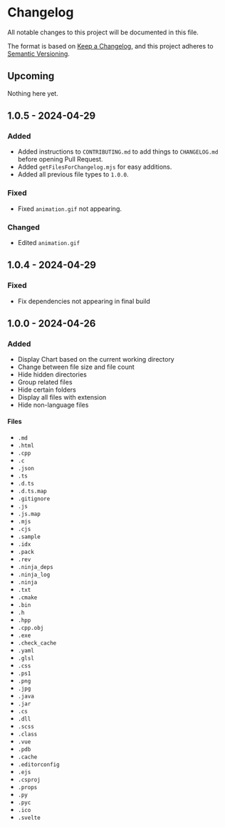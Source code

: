 # Changelog

All notable changes to this project will be documented in this file.

The format is based on [Keep a Changelog](https://keepachangelog.com/en/1.1.0/),
and this project adheres to [Semantic Versioning](https://semver.org/spec/v2.0.0.html).

## Upcoming

Nothing here yet.

## 1.0.5 - 2024-04-29

### Added

- Added instructions to `CONTRIBUTING.md` to add things to `CHANGELOG.md` before opening Pull Request.
- Added `getFilesForChangelog.mjs` for easy additions.
- Added all previous file types to `1.0.0`.

### Fixed

- Fixed `animation.gif` not appearing.

### Changed

- Edited `animation.gif`

## 1.0.4 - 2024-04-29

### Fixed

- Fix dependencies not appearing in final build

## 1.0.0 - 2024-04-26

### Added

- Display Chart based on the current working directory
- Change between file size and file count
- Hide hidden directories
- Group related files
- Hide certain folders
- Display all files with extension
- Hide non-language files

#### Files

- `.md`
- `.html`
- `.cpp`
- `.c`
- `.json`
- `.ts`
- `.d.ts`
- `.d.ts.map`
- `.gitignore`
- `.js`
- `.js.map`
- `.mjs`
- `.cjs`
- `.sample`
- `.idx`
- `.pack`
- `.rev`
- `.ninja_deps`
- `.ninja_log`
- `.ninja`
- `.txt`
- `.cmake`
- `.bin`
- `.h`
- `.hpp`
- `.cpp.obj`
- `.exe`
- `.check_cache`
- `.yaml`
- `.glsl`
- `.css`
- `.ps1`
- `.png`
- `.jpg`
- `.java`
- `.jar`
- `.cs`
- `.dll`
- `.scss`
- `.class`
- `.vue`
- `.pdb`
- `.cache`
- `.editorconfig`
- `.ejs`
- `.csproj`
- `.props`
- `.py`
- `.pyc`
- `.ico`
- `.svelte`
